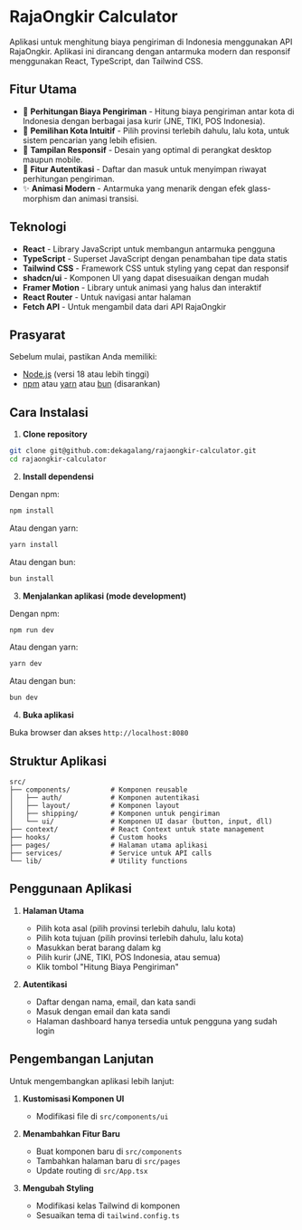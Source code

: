 
# RajaOngkir Calculator

Aplikasi untuk menghitung biaya pengiriman di Indonesia menggunakan API RajaOngkir. Aplikasi ini dirancang dengan antarmuka modern dan responsif menggunakan React, TypeScript, dan Tailwind CSS.

## Fitur Utama

- 🚚 **Perhitungan Biaya Pengiriman** - Hitung biaya pengiriman antar kota di Indonesia dengan berbagai jasa kurir (JNE, TIKI, POS Indonesia).
- 🔄 **Pemilihan Kota Intuitif** - Pilih provinsi terlebih dahulu, lalu kota, untuk sistem pencarian yang lebih efisien.
- 📱 **Tampilan Responsif** - Desain yang optimal di perangkat desktop maupun mobile.
- 🔐 **Fitur Autentikasi** - Daftar dan masuk untuk menyimpan riwayat perhitungan pengiriman.
- ✨ **Animasi Modern** - Antarmuka yang menarik dengan efek glass-morphism dan animasi transisi.

## Teknologi

- **React** - Library JavaScript untuk membangun antarmuka pengguna
- **TypeScript** - Superset JavaScript dengan penambahan tipe data statis
- **Tailwind CSS** - Framework CSS untuk styling yang cepat dan responsif
- **shadcn/ui** - Komponen UI yang dapat disesuaikan dengan mudah
- **Framer Motion** - Library untuk animasi yang halus dan interaktif
- **React Router** - Untuk navigasi antar halaman
- **Fetch API** - Untuk mengambil data dari API RajaOngkir

## Prasyarat

Sebelum mulai, pastikan Anda memiliki:

- [Node.js](https://nodejs.org/) (versi 18 atau lebih tinggi)
- [npm](https://www.npmjs.com/) atau [yarn](https://yarnpkg.com/) atau [bun](https://bun.sh/) (disarankan)

## Cara Instalasi

1. **Clone repository**

```bash
git clone git@github.com:dekagalang/rajaongkir-calculator.git
cd rajaongkir-calculator
```

2. **Install dependensi**

Dengan npm:
```bash
npm install
```

Atau dengan yarn:
```bash
yarn install
```

Atau dengan bun:
```bash
bun install
```

3. **Menjalankan aplikasi (mode development)**

Dengan npm:
```bash
npm run dev
```

Atau dengan yarn:
```bash
yarn dev
```

Atau dengan bun:
```bash
bun dev
```

4. **Buka aplikasi**

Buka browser dan akses `http://localhost:8080`

## Struktur Aplikasi

```
src/
├── components/          # Komponen reusable
│   ├── auth/            # Komponen autentikasi
│   ├── layout/          # Komponen layout
│   ├── shipping/        # Komponen untuk pengiriman
│   └── ui/              # Komponen UI dasar (button, input, dll)
├── context/             # React Context untuk state management
├── hooks/               # Custom hooks
├── pages/               # Halaman utama aplikasi
├── services/            # Service untuk API calls
└── lib/                 # Utility functions
```

## Penggunaan Aplikasi

1. **Halaman Utama**
   - Pilih kota asal (pilih provinsi terlebih dahulu, lalu kota)
   - Pilih kota tujuan (pilih provinsi terlebih dahulu, lalu kota)
   - Masukkan berat barang dalam kg
   - Pilih kurir (JNE, TIKI, POS Indonesia, atau semua)
   - Klik tombol "Hitung Biaya Pengiriman"

2. **Autentikasi**
   - Daftar dengan nama, email, dan kata sandi
   - Masuk dengan email dan kata sandi
   - Halaman dashboard hanya tersedia untuk pengguna yang sudah login

## Pengembangan Lanjutan

Untuk mengembangkan aplikasi lebih lanjut:

1. **Kustomisasi Komponen UI**
   - Modifikasi file di `src/components/ui`

2. **Menambahkan Fitur Baru**
   - Buat komponen baru di `src/components`
   - Tambahkan halaman baru di `src/pages`
   - Update routing di `src/App.tsx`

3. **Mengubah Styling**
   - Modifikasi kelas Tailwind di komponen
   - Sesuaikan tema di `tailwind.config.ts`

